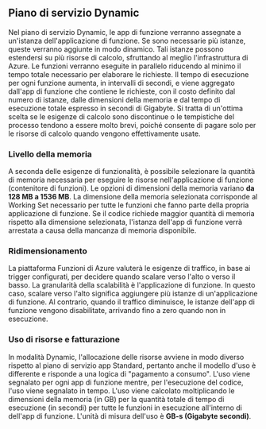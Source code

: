 ## Piano di servizio Dynamic

Nel piano di servizio Dynamic, le app di funzione verranno assegnate a un'istanza dell'applicazione di funzione. Se sono necessarie più istanze, queste verranno aggiunte in modo dinamico. Tali istanze possono estendersi su più risorse di calcolo, sfruttando al meglio l'infrastruttura di Azure. Le funzioni verranno eseguite in parallelo riducendo al minimo il tempo totale necessario per elaborare le richieste. Il tempo di esecuzione per ogni funzione aumenta, in intervalli di secondi, e viene aggregato dall'app di funzione che contiene le richieste, con il costo definito dal numero di istanze, dalle dimensioni della memoria e dal tempo di esecuzione totale espresso in secondi di Gigabyte. Si tratta di un'ottima scelta se le esigenze di calcolo sono discontinue o le tempistiche del processo tendono a essere molto brevi, poiché consente di pagare solo per le risorse di calcolo quando vengono effettivamente usate.

### Livello della memoria

A seconda delle esigenze di funzionalità, è possibile selezionare la quantità di memoria necessaria per eseguire le risorse nell'applicazione di funzione (contenitore di funzioni). Le opzioni di dimensioni della memoria variano **da 128 MB a 1536 MB**. La dimensione della memoria selezionata corrisponde al Working Set necessario per tutte le funzioni che fanno parte della propria applicazione di funzione. Se il codice richiede maggior quantità di memoria rispetto alla dimensione selezionata, l'istanza dell'app di funzione verrà arrestata a causa della mancanza di memoria disponibile.

### Ridimensionamento

La piattaforma Funzioni di Azure valuterà le esigenze di traffico, in base ai trigger configurati, per decidere quando scalare verso l'alto o verso il basso. La granularità della scalabilità è l'applicazione di funzione. In questo caso, scalare verso l'alto significa aggiungere più istanze di un'applicazione di funzione. Al contrario, quando il traffico diminuisce, le istanze dell'app di funzione vengono disabilitate, arrivando fino a zero quando non in esecuzione.

### Uso di risorse e fatturazione

In modalità Dynamic, l'allocazione delle risorse avviene in modo diverso rispetto al piano di servizio app Standard, pertanto anche il modello d'uso è differente e risponde a una logica di "pagamento a consumo". L'uso viene segnalato per ogni app di funzione mentre, per l'esecuzione del codice, l'uso viene segnalato in tempo. L'uso viene calcolato moltiplicando le dimensioni della memoria (in GB) per la quantità totale di tempo di esecuzione (in secondi) per tutte le funzioni in esecuzione all'interno di dell'app di funzione. L'unità di misura dell'uso è **GB-s (Gigabyte secondi)**.

<!---HONumber=AcomDC_0406_2016-->